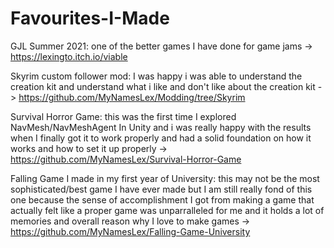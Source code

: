 # Favourites-I-Made
GJL Summer 2021:
one of the better games I have done for game jams -> https://lexingto.itch.io/viable

Skyrim custom follower mod:
I was happy i was able to understand the creation kit and understand what i like and don't like about the creation kit -> https://github.com/MyNamesLex/Modding/tree/Skyrim

Survival Horror Game:
this was the first time I explored NavMesh/NavMeshAgent In Unity and i was really happy with the results when I finally got it to work properly and had a solid foundation on how it works and how to set it up properly -> https://github.com/MyNamesLex/Survival-Horror-Game

Falling Game I made in my first year of University:
this may not be the most sophisticated/best game I have ever made but I am still really fond of this one because the sense of accomplishment I got from making a game that actually felt like a proper game was unparralleled for me and it holds a lot of memories and overall reason why I love to make games  -> https://github.com/MyNamesLex/Falling-Game-University
